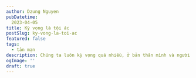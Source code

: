 ```yaml
---
author: Dzung Nguyen
pubDatetime:
  2023-04-05
title: Kỳ vọng là tội ác
postSlug: ky-vong-la-toi-ac
featured: false
tags:
  - tản mạn
description: Chúng ta luôn kỳ vọng quá nhiều, ở bản thân mình và người khác. Nhưng đừng kỳ vọng nhiều ở con, tội lắm.
ogImage: ''
draft: true
---
```


